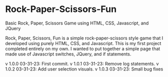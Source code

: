 # Rock-Paper-Scissors-Fun
Basic Rock, Paper, Scissors Game using HTML, CSS, Javascript, and JQuery

Rock, Paper, Scissors, Fun is a simple rock-paper-scissors style game that I developed using purely HTML, CSS, and Javascript.
This is my first project completed entirely on my own. I wanted to put together a simple page that made use of Javascript switches,
JQuery, and if statements.

v 1.0.0 03-31-23: First commit.
v 1.0.1 03-31-23: Remove log statements.
v 1.0.2 03-31-23: Add user selection visuals.
v 1.0.3 03-31-23: Small bug fixes
